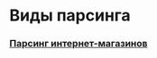 # Виды парсинга
### [Парсинг интернет-магазинов](https://clubfootbear.github.io/Scrapy_Portfolio/product_cards/)
